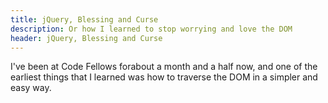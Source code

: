 ```yaml
---
title: jQuery, Blessing and Curse
description: Or how I learned to stop worrying and love the DOM
header: jQuery, Blessing and Curse
---
```

I've been at Code Fellows forabout a month and a half now, and one of the earliest things that I learned was how to traverse the DOM in a simpler and easy way.

